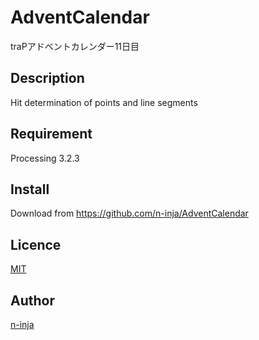 # AdventCalendar
traPアドベントカレンダー11日目

## Description
Hit determination of points and line segments

## Requirement
Processing 3.2.3

## Install
Download from https://github.com/n-inja/AdventCalendar

## Licence

[MIT](https://github.com/tcnksm/tool/blob/master/LICENCE)

## Author

[n-inja](https://github.com/n-inja)
